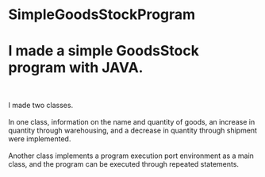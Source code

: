 # SimpleGoodsStockProgram

<h1>I made a simple GoodsStock program with JAVA.</h1>
<br>
<p>I made two classes.
<br>
<br>In one class, information on the name and quantity of goods, an increase in quantity through warehousing, and a decrease in quantity through shipment were implemented.
<br>
<br>Another class implements a program execution port environment as a main class, and the program can be executed through repeated statements.</p>
